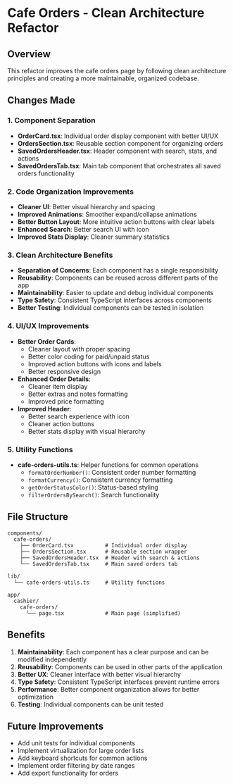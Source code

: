 # Cafe Orders - Clean Architecture Refactor

## Overview
This refactor improves the cafe orders page by following clean architecture principles and creating a more maintainable, organized codebase.

## Changes Made

### 1. Component Separation
- **OrderCard.tsx**: Individual order display component with better UI/UX
- **OrdersSection.tsx**: Reusable section component for organizing orders
- **SavedOrdersHeader.tsx**: Header component with search, stats, and actions
- **SavedOrdersTab.tsx**: Main tab component that orchestrates all saved orders functionality

### 2. Code Organization Improvements
- **Cleaner UI**: Better visual hierarchy and spacing
- **Improved Animations**: Smoother expand/collapse animations
- **Better Button Layout**: More intuitive action buttons with clear labels
- **Enhanced Search**: Better search UI with icon
- **Improved Stats Display**: Cleaner summary statistics

### 3. Clean Architecture Benefits
- **Separation of Concerns**: Each component has a single responsibility
- **Reusability**: Components can be reused across different parts of the app
- **Maintainability**: Easier to update and debug individual components
- **Type Safety**: Consistent TypeScript interfaces across components
- **Better Testing**: Individual components can be tested in isolation

### 4. UI/UX Improvements
- **Better Order Cards**: 
  - Cleaner layout with proper spacing
  - Better color coding for paid/unpaid status
  - Improved action buttons with icons and labels
  - Better responsive design
- **Enhanced Order Details**:
  - Cleaner item display
  - Better extras and notes formatting
  - Improved price formatting
- **Improved Header**:
  - Better search experience with icon
  - Cleaner action buttons
  - Better stats display with visual hierarchy

### 5. Utility Functions
- **cafe-orders-utils.ts**: Helper functions for common operations
  - `formatOrderNumber()`: Consistent order number formatting
  - `formatCurrency()`: Consistent currency formatting
  - `getOrderStatusColor()`: Status-based styling
  - `filterOrdersBySearch()`: Search functionality

## File Structure
```
components/
  cafe-orders/
    ├── OrderCard.tsx          # Individual order display
    ├── OrdersSection.tsx      # Reusable section wrapper
    ├── SavedOrdersHeader.tsx  # Header with search & actions
    └── SavedOrdersTab.tsx     # Main saved orders tab

lib/
  └── cafe-orders-utils.ts     # Utility functions

app/
  cashier/
    cafe-orders/
      └── page.tsx             # Main page (simplified)
```

## Benefits
1. **Maintainability**: Each component has a clear purpose and can be modified independently
2. **Reusability**: Components can be used in other parts of the application
3. **Better UX**: Cleaner interface with better visual hierarchy
4. **Type Safety**: Consistent TypeScript interfaces prevent runtime errors
5. **Performance**: Better component organization allows for better optimization
6. **Testing**: Individual components can be unit tested

## Future Improvements
- Add unit tests for individual components
- Implement virtualization for large order lists
- Add keyboard shortcuts for common actions
- Implement order filtering by date ranges
- Add export functionality for orders

